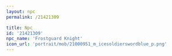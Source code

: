 ```yaml
---
layout: npc
permalink: /21421309

title: Npc
id: '21421309'
npc_name: 'Frostguard Knight'
icon_url: 'portrait/mob/21000951_m_icesoldierswordblue_p.png'
---
```

